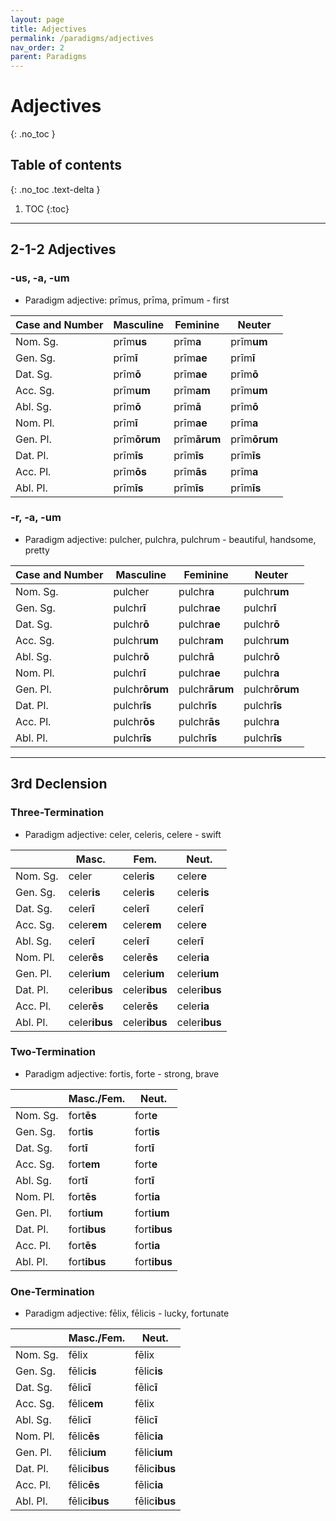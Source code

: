 ```yaml
---
layout: page
title: Adjectives
permalink: /paradigms/adjectives
nav_order: 2
parent: Paradigms
---
```


# Adjectives
{: .no_toc }

## Table of contents
{: .no_toc .text-delta }

1. TOC
{:toc}

***

## 2-1-2 Adjectives

### -us, -a, -um
* Paradigm adjective: prīmus, prīma, prīmum - first

| Case and Number | Masculine | Feminine | Neuter |
| --- | --- | --- | --- |
| Nom. Sg. | prīm**us** | prīm**a** | prīm**um** |
| Gen. Sg. | prīm**ī** | prīm**ae** | prīm**ī** |
| Dat. Sg. | prīm**ō** | prīm**ae** | prīm**ō** |
| Acc. Sg. | prīm**um** | prīm**am** | prīm**um** |
| Abl. Sg. | prīm**ō** | prīm**ā** | prīm**ō** |
| Nom. Pl. | prīm**ī** | prīm**ae** | prīm**a** |
| Gen. Pl. | prīm**ōrum** | prīm**ārum** | prīm**ōrum** |
| Dat. Pl. | prīm**īs** | prīm**īs** | prīm**īs** |
| Acc. Pl. | prīm**ōs** | prīm**ās** | prīm**a** |
| Abl. Pl. | prīm**īs** | prīm**īs** | prīm**īs** |

### -r, -a, -um
* Paradigm adjective: pulcher, pulchra, pulchrum - beautiful, handsome, pretty

| Case and Number | Masculine | Feminine | Neuter |
| --- | --- | --- | --- |
| Nom. Sg. | pulcher | pulchr**a** | pulchr**um** |
| Gen. Sg. | pulchr**ī** | pulchr**ae** | pulchr**ī** |
| Dat. Sg. | pulchr**ō** | pulchr**ae** | pulchr**ō** |
| Acc. Sg. | pulchr**um** | pulchr**am** | pulchr**um** |
| Abl. Sg. | pulchr**ō** | pulchr**ā** | pulchr**ō** |
| Nom. Pl. | pulchr**ī** | pulchr**ae** | pulchr**a** |
| Gen. Pl. | pulchr**ōrum** | pulchr**ārum** | pulchr**ōrum** |
| Dat. Pl. | pulchr**īs** | pulchr**īs** | pulchr**īs** |
| Acc. Pl. | pulchr**ōs** | pulchr**ās** | pulchr**a** |
| Abl. Pl. | pulchr**īs** | pulchr**īs** | pulchr**īs** |

***

## 3rd Declension

### Three-Termination
* Paradigm adjective: celer, celeris, celere - swift

| | Masc. | Fem. | Neut. |
| ----- | ----- | ----- | ----- |
| Nom. Sg. | celer | celer**is** | celer**e** |
| Gen. Sg. | celer**is** | celer**is** | celer**is** |
| Dat. Sg. | celer**ī** | celer**ī** | celer**ī** |
| Acc. Sg. | celer**em** | celer**em** | celer**e** |
| Abl. Sg. | celer**ī** | celer**ī** | celer**ī** |
| Nom. Pl. | celer**ēs** | celer**ēs** | celer**ia** |
| Gen. Pl. | celer**ium** | celer**ium** | celer**ium** |
| Dat. Pl. | celer**ibus** | celer**ibus** | celer**ibus** |
| Acc. Pl. | celer**ēs** | celer**ēs** | celer**ia** |
| Abl. Pl. | celer**ibus** | celer**ibus** | celer**ibus** |

### Two-Termination
* Paradigm adjective: fortis, forte - strong, brave

| | Masc./Fem. | Neut. |
| ----- | ----- | ----- |
| Nom. Sg. | fort**ēs** | fort**e** |
| Gen. Sg. | fort**is** | fort**is** |
| Dat. Sg. | fort**ī** | fort**ī** |
| Acc. Sg. | fort**em** | fort**e** |
| Abl. Sg. | fort**ī** | fort**ī** |
| Nom. Pl. | fort**ēs** | fort**ia** |
| Gen. Pl. | fort**ium** | fort**ium** |
| Dat. Pl. | fort**ibus** | fort**ibus** |
| Acc. Pl. | fort**ēs** | fort**ia** |
| Abl. Pl. | fort**ibus** | fort**ibus** |

### One-Termination
* Paradigm adjective: fēlix, fēlicis - lucky, fortunate

| | Masc./Fem. | Neut. |
| ----- | ----- | ----- |
| Nom. Sg. | fēlix | fēlix |
| Gen. Sg. | fēlic**is** | fēlic**is** |
| Dat. Sg. | fēlic**ī** | fēlic**ī** |
| Acc. Sg. | fēlic**em** | fēlix |
| Abl. Sg. | fēlic**ī** | fēlic**ī** |
| Nom. Pl. | fēlic**ēs** | fēlic**ia** |
| Gen. Pl. | fēlic**ium** | fēlic**ium** |
| Dat. Pl. | fēlic**ibus** | fēlic**ibus** |
| Acc. Pl. | fēlic**ēs** | fēlic**ia** |
| Abl. Pl. | fēlic**ibus** | fēlic**ibus** |